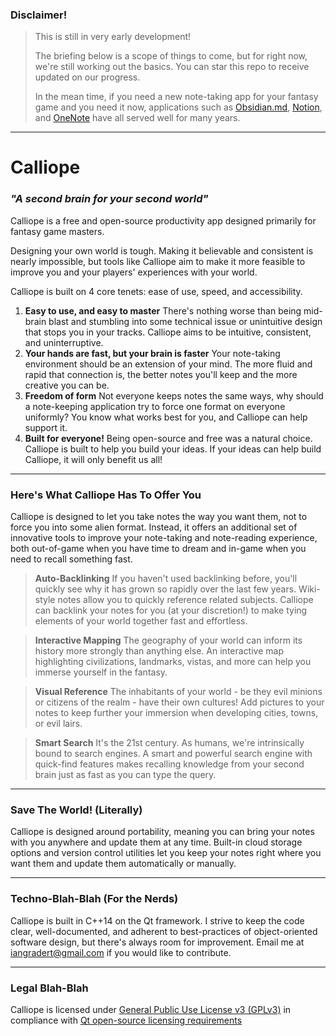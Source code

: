 ### Disclaimer!
> This is still in very early development!
> 
> The briefing below is a scope of things to come, but for right now, we're still working out the basics. You can star this repo to receive updated on our progress.
> 
> In the mean time, if you need a new note-taking app for your fantasy game and you need it now, applications such as [Obsidian.md](https://obsidian.md/), [Notion](https://www.notion.so/), and [OneNote](https://www.onenote.com/hrd) have all served well for many years.

---

# Calliope
### *"A second brain for your second world"*
Calliope is a free and open-source productivity app designed primarily for fantasy game masters.

Designing your own world is tough. Making it believable and consistent is nearly impossible, but tools like Calliope aim to make it more feasible to improve you and your players' experiences with your world.

Calliope is built on 4 core tenets: ease of use, speed, and accessibility.
1. **Easy to use, and easy to master**
	There's nothing worse than being mid-brain blast and stumbling into some technical issue or unintuitive design that stops you in your tracks. Calliope aims to be intuitive, consistent, and uninterruptive.
2. **Your hands are fast, but your brain is faster**
	Your note-taking environment should be an extension of your mind. The more fluid and rapid that connection is, the better notes you'll keep and the more creative you can be.
3. **Freedom of form**
	Not everyone keeps notes the same ways, why should a note-keeping application try to force one format on everyone uniformly? You know what works best for you, and Calliope can help support it.
4. **Built for everyone!**
	Being open-source and free was a natural choice. Calliope is built to help you build your ideas. If your ideas can help build Calliope, it will only benefit us all!

---

### Here's What Calliope Has To Offer You
Calliope is designed to let you take notes the way you want them, not to force you into some alien format. Instead, it offers an additional set of innovative tools to improve your note-taking and note-reading experience, both out-of-game when you have time to dream and in-game when you need to recall something fast.

> **Auto-Backlinking**
> If you haven't used backlinking before, you'll quickly see why it has grown so rapidly over the last few years. Wiki-style notes allow you to quickly reference related subjects. Calliope can backlink your notes for you (at your discretion!) to make tying elements of your world together fast and effortless.

> **Interactive Mapping**
> The geography of your world can inform its history more strongly than anything else. An interactive map highlighting civilizations, landmarks, vistas, and more can help you immerse yourself in the fantasy.

> **Visual Reference**
> The inhabitants of your world - be they evil minions or citizens of the realm - have their own cultures! Add pictures to your notes to keep further your immersion when developing cities, towns, or evil lairs.

> **Smart Search**
> It's the 21st century. As humans, we're intrinsically bound to search engines. A smart and powerful search engine with quick-find features makes recalling knowledge from your second brain just as fast as you can type the query.

---

### Save The World! (Literally)
Calliope is designed around portability, meaning you can bring your notes with you anywhere and update them at any time. Built-in cloud storage options and version control utilities let you keep your notes right where you want them and update them automatically or manually.

---

### Techno-Blah-Blah (For the Nerds)
Calliope is built in C++14 on the Qt framework. I strive to keep the code clear, well-documented, and adherent to best-practices of object-oriented software design, but there's always room for improvement. Email me at [iangradert@gmail.com](mailto:iangradert@gmail.com) if you would like to contribute.

---

### Legal Blah-Blah
Calliope is licensed under [General Public Use License v3 (GPLv3)](https://www.gnu.org/licenses/gpl-3.0.html) in compliance with [Qt open-source licensing requirements](https://www.qt.io/download-open-source#obligations) 
